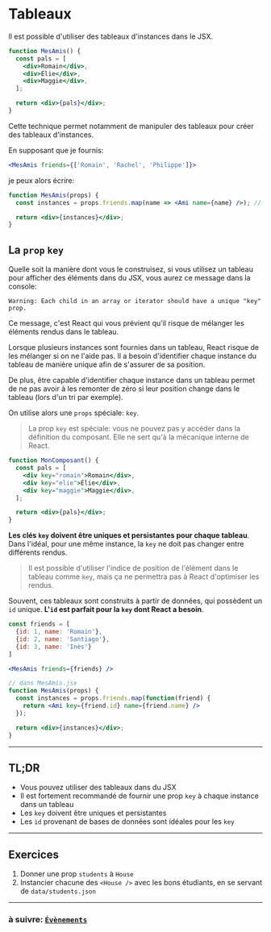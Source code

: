 # Tableaux

Il est possible d'utiliser des tableaux d'instances dans le JSX.

```jsx
function MesAmis() {
  const pals = [
    <div>Romain</div>,
    <div>Élie</div>,
    <div>Maggie</div>,
  ];

  return <div>{pals}</div>;
}
```

Cette technique permet notamment de manipuler des tableaux pour créer des tableaux d'instances.

En supposant que je fournis:
```jsx
<MesAmis friends={['Romain', 'Rachel', 'Philippe']}>
```
je peux alors écrire:
```jsx
function MesAmis(props) {
  const instances = props.friends.map(name => <Ami name={name} />); // tableau d'instances de Ami

  return <div>{instances}</div>;
}
```

## La `prop` `key`

Quelle soit la manière dont vous le construisez, si vous utilisez un tableau pour afficher des éléments dans du JSX, vous aurez ce message dans la console:

```
Warning: Each child in an array or iterator should have a unique "key" prop.
```

Ce message, c'est React qui vous prévient qu'il risque de mélanger les éléments rendus dans le tableau.

Lorsque plusieurs instances sont fournies dans un tableau, React risque de les mélanger si on ne l'aide pas. Il a besoin d'identifier chaque instance du tableau de manière unique afin de s'assurer de sa position.

De plus, être capable d'identifier chaque instance dans un tableau permet de ne pas avoir à les remonter de zéro si leur position change dans le tableau (lors d'un tri par exemple).

On utilise alors une `props` spéciale: `key`.

> La prop `key` est spéciale: vous ne pouvez pas y accéder dans la définition du composant. Elle ne sert qu'à la mécanique interne de React.

```jsx
function MonComposant() {
  const pals = [
    <div key="romain">Romain</div>,
    <div key="elie">Élie</div>,
    <div key="maggie">Maggie</div>,
  ];

  return <div>{pals}</div>;
}
```

**Les clés `key` doivent être uniques et persistantes pour chaque tableau**. Dans l'idéal, pour une même instance, la `key` ne doit pas changer entre différents rendus.

> Il est possible d'utiliser l'indice de position de l'élément dans le tableau comme `key`, mais ça ne permettra pas à React d'optimiser les rendus.

Souvent, ces tableaux sont construits à partir de données, qui possèdent un `id` unique. **L'`id` est parfait pour la `key` dont React a besoin**.

```jsx
const friends = [
  {id: 1, name: 'Romain'},
  {id: 2, name: 'Santiago'},
  {id: 3, name: 'Inès'}
]

<MesAmis friends={friends} />

// dans MesAmis.jsx
function MesAmis(props) {
  const instances = props.friends.map(function(friend) {
    return <Ami key={friend.id} name={friend.name} />
  });

  return <div>{instances}</div>;
}
```

---

## TL;DR
- Vous pouvez utiliser des tableaux dans du JSX
- Il est fortement recommandé de fournir une prop `key` à chaque instance dans un tableau
- Les `key` doivent être uniques et persistantes
- Les `id` provenant de bases de données sont idéales pour les `key`

---

## Exercices

1) Donner une prop `students` à `House`
2) Instancier chacune des `<House />` avec les bons étudiants, en se servant de `data/students.json`

---

### à suivre: [`Évènements`](./5_events.md)
